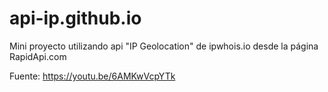 # api-ip.github.io

Mini proyecto utilizando api "IP Geolocation" de ipwhois.io desde la página RapidApi.com

Fuente: https://youtu.be/6AMKwVcpYTk
